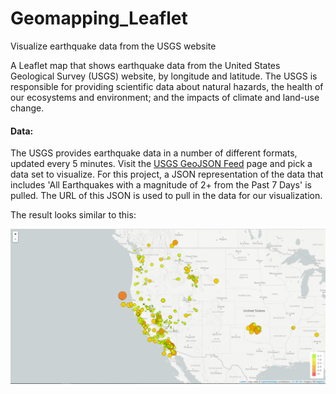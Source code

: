 # Geomapping_Leaflet
Visualize earthquake data from the USGS website


A Leaflet map that shows earthquake data from the United States Geological Survey (USGS) website, by longitude and latitude.
The USGS is responsible for providing scientific data about natural hazards, the health of our ecosystems and environment; and the impacts of climate and land-use change.

#### Data: 
The USGS provides earthquake data in a number of different formats, updated every 5 minutes. Visit the [USGS GeoJSON Feed](http://earthquake.usgs.gov/earthquakes/feed/v1.0/geojson.php) page and pick a data set to visualize. For this project, a JSON representation of the data that includes 'All Earthquakes with a magnitude of 2+ from the Past 7 Days' is pulled. The URL of this JSON is used to pull in the data for our visualization.

The result looks similar to this: 

![2-BasicMap](Images/2-BasicMap.png)
